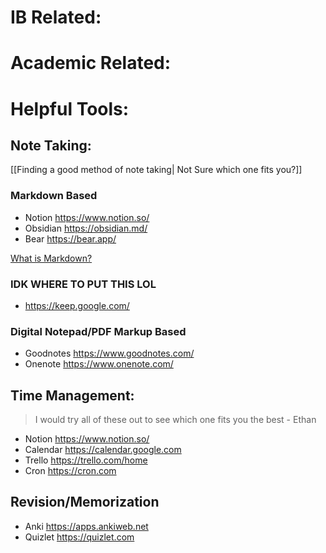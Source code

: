 # IB Related:
# Academic Related:

# Helpful Tools:

## Note Taking:

[[Finding a good method of note taking| Not Sure which one fits you?]]
### Markdown Based
- Notion https://www.notion.so/
- Obsidian https://obsidian.md/
- Bear https://bear.app/

[What is Markdown?](https://www.markdownguide.org/getting-started/)
### IDK WHERE TO PUT THIS LOL
- https://keep.google.com/
### Digital Notepad/PDF Markup Based
- Goodnotes https://www.goodnotes.com/
- Onenote https://www.onenote.com/
## Time Management:
> I would try all of these out to see which one fits you the best - Ethan
- Notion https://www.notion.so/
- Calendar https://calendar.google.com
- Trello https://trello.com/home
- Cron https://cron.com

## Revision/Memorization
- Anki https://apps.ankiweb.net
- Quizlet https://quizlet.com